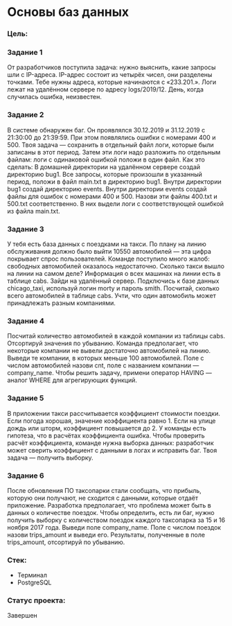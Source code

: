 # Основы баз данных

### Цель:
### Задание 1
От разработчиков поступила задача: нужно выяснить, какие запросы шли с IP-адреса. IP-адрес состоит из четырёх чисел, они разделены точками. Тебе нужны адреса, которые начинаются с «233.201.».
Логи лежат на удалённом сервере по адресу logs/2019/12. День, когда случилась ошибка, неизвестен.
### Задание 2
В системе обнаружен баг. Он проявлялся 30.12.2019 и 31.12.2019 с 21:30:00 до 21:39:59. При этом появлялись ошибки с номерами 400 и 500. Твоя задача — сохранить в отдельный файл логи, которые были записаны в этот период.
Затем эти логи надо разложить по отдельным файлам: логи с одинаковой ошибкой положи в один файл. Как это сделать:
В домашней директории на удалённом сервере создай директорию bug1.
Все запросы, которые произошли в указанный период, положи в файл main.txt в директорию bug1.
Внутри директории bug1 создай директорию events.
Внутри директории events создай файлы для ошибок с номерами 400 и 500. Назови эти файлы 400.txt и 500.txt соответственно. В них выдели логи с соответствующей ошибкой из файла main.txt.
### Задание 3 
У тебя есть база данных с поездками на такси. По плану на линию обслуживания должно было выйти 10550 автомобилей — эта цифра покрывает спрос пользователей. Команде поступило много жалоб: свободных автомобилей оказалось недостаточно. Сколько такси вышло на линии на самом деле? Информация о всех машинах на линии есть в таблице cabs.
Зайди на удалённый сервер.
Подключись к базе данных chicago_taxi, используй логин morty и пароль smith.
Посчитай, сколько всего автомобилей в таблице cabs. Учти, что один автомобиль может принадлежать разным компаниями.
### Задание 4
Посчитай количество автомобилей в каждой компании из таблицы cabs. Отсортируй значения по убыванию. Команда предполагает, что некоторые компании не вывели достаточно автомобилей на линию.
Выведи те компании, в которых меньше 100 автомобилей. Поле с числом автомобилей назови cnt, поле с названием компании — company_name.
Чтобы решить задачу, примени оператор HAVING — аналог WHERE для агрегирующих функций.
### Задание 5
В приложении такси рассчитывается коэффициент стоимости поездки. Если погода хорошая, значение коэффициента равно 1. Если на улице дождь или шторм, коэффициент повышается до 2. У команды есть гипотеза, что в расчётах коэффициента ошибка. Чтобы проверить расчёт коэффициента, команде нужна выборка данных: разработчик может сверить коэффициент с данными в логах и исправить баг. Твоя задача — получить выборку.
### Задание 6
После обновления ПО таксопарки стали сообщать, что прибыль, которую они получают, не сходится с данными, которые отдаёт приложение. Разработка предполагает, что проблема может быть в данных о количестве поездок.
Чтобы определить, есть ли баг, нужно получить выборку с количеством поездок каждого таксопарка за 15 и 16 ноября 2017 года.
Выведи поле company_name. Поле с числом поездок назови trips_amount и выведи его.
Результаты, полученные в поле trips_amount, отсортируй по убыванию.

### Стек:
- Терминал
- PostgreSQL

### Статус проекта:
Завершен 